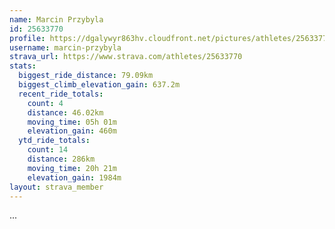```yaml
---
name: Marcin Przybyla
id: 25633770
profile: https://dgalywyr863hv.cloudfront.net/pictures/athletes/25633770/12947173/2/large.jpg
username: marcin-przybyla
strava_url: https://www.strava.com/athletes/25633770
stats:
  biggest_ride_distance: 79.09km
  biggest_climb_elevation_gain: 637.2m
  recent_ride_totals:
    count: 4
    distance: 46.02km
    moving_time: 05h 01m
    elevation_gain: 460m
  ytd_ride_totals:
    count: 14
    distance: 286km
    moving_time: 20h 21m
    elevation_gain: 1984m
layout: strava_member
--- 
```

...
